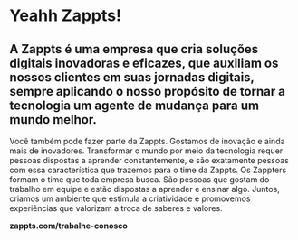 # Yeahh Zappts!
## A Zappts é uma empresa que cria soluções digitais inovadoras e eficazes, que auxiliam os nossos clientes em suas jornadas digitais, sempre aplicando o nosso propósito de tornar a tecnologia um agente de mudança para um mundo melhor.

Você também pode fazer parte da Zappts. Gostamos de inovação e ainda mais de inovadores. Transformar o mundo por meio da tecnologia requer pessoas dispostas a aprender constantemente, e são exatamente pessoas com essa característica que trazemos para o time da Zappts. Os Zappters formam o time que toda empresa busca. São pessoas que gostam do trabalho em equipe e estão dispostas a aprender e ensinar algo. Juntos, criamos um ambiente que estimula a criatividade e promovemos experiências que valorizam a troca de saberes e valores.

**zappts.com/trabalhe-conosco**
